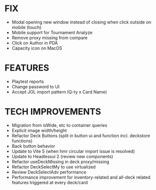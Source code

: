 # FIX
- Modal opening new window instead of closing when click outside on mobile (touch)
- Mobile support for Tournament Analyze
- Remove proxy missing from compare
- Click on Author in PDA
- Capacity icon on MacOS

# FEATURES
- Playtest reports
- Change password to UI
- Accept JOL import pattern (Q-ty x Card Name)

# TECH IMPROVEMENTS
- Migration from isWide, etc to container queries
- Explicit image width/height
- Refactor Deck Buttons (split in button ui and function incl. deckstore functions)
- Back button behavior
- Update to Vite 5 (when hmr circular import issue is resolved)
- Update to Headlessui 2 (review new components)
- Refactor useDeckMissing in deck proxy/missing
- Refactor DeckSelectMy to use virtualized
- Review DeckSelectAdv performance
- Performance improvement for inventory-related and all-deck related features triggered at every deck/card
